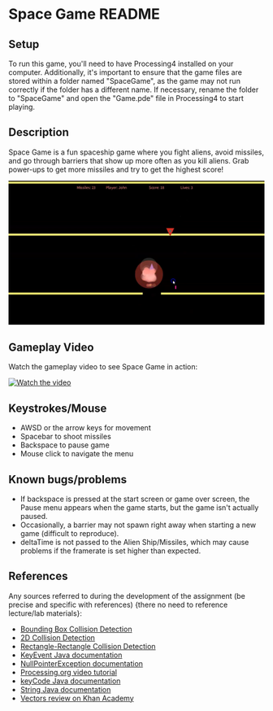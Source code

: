 # Space Game README

## Setup

To run this game, you'll need to have Processing4 installed on your computer. Additionally, it's important to ensure that the game files are stored within a folder named "SpaceGame", as the game may not run correctly if the folder has a different name. If necessary, rename the folder to "SpaceGame" and open the "Game.pde" file in Processing4 to start playing.

## Description

Space Game is a fun spaceship game where you fight aliens, avoid missiles, and go through barriers that show up more often as you kill aliens. Grab power-ups to get more missiles and try to get the highest score!

![Space Game Screenshot](game.png)

## Gameplay Video

Watch the gameplay video to see Space Game in action:

[![Watch the video](https://img.youtube.com/vi/_UYNMz95eBA/maxresdefault.jpg)](https://www.youtube.com/watch?v=_UYNMz95eBA)

## Keystrokes/Mouse

- AWSD or the arrow keys for movement
- Spacebar to shoot missiles
- Backspace to pause game
- Mouse click to navigate the menu

## Known bugs/problems

- If backspace is pressed at the start screen or game over screen, the Pause menu appears when the game starts, but the game isn't actually paused.
- Occasionally, a barrier may not spawn right away when starting a new game (difficult to reproduce).
- deltaTime is not passed to the Alien Ship/Missiles, which may cause problems if the framerate is set higher than expected.

## References

Any sources referred to during the development of the assignment (be precise and specific with references) {there no need to reference lecture/lab materials}:

- [Bounding Box Collision Detection](https://iopscience.iop.org/article/10.1088/1742-6596/1114/1/012099/pdf#:~:text=The%20bounding%20box%20collision%20detection,not%20penetrate%20against%20the%20enemy)
- [2D Collision Detection](https://developer.mozilla.org/en-US/docs/Games/Techniques/2D_collision_detection)
- [Rectangle-Rectangle Collision Detection](http://www.jeffreythompson.org/collision-detection/rect-rect.php)
- [KeyEvent Java documentation](https://docs.oracle.com/javase/8/docs/api/java/awt/event/KeyEvent.html)
- [NullPointerException documentation](https://stackoverflow.com/questions/218384/what-is-a-nullpointerexception-and-how-do-i-fix-it)
- [Processing.org video tutorial](https://www.youtube.com/watch?v=z903vXot-Lg)
- [keyCode Java documentation](https://processing.org/reference/keyCode.html)
- [String Java documentation](https://docs.oracle.com/javase/8/docs/api/java/lang/String.html)
- [Vectors review on Khan Academy](https://www.khanacademy.org/math/precalculus/x9e81a4f98389efdf:vectors/x9e81a4f98389efdf:component-form/a/vector-magnitude-and-direction-review)
